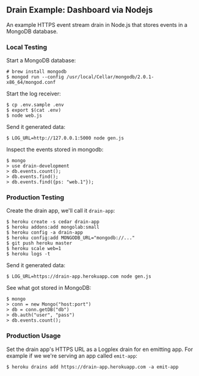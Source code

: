 ## Drain Example: Dashboard via Nodejs

An example HTTPS event stream drain in Node.js that stores events in a MongoDB database.


### Local Testing

Start a MongoDB database:

    # brew install mongodb
    $ mongod run --config /usr/local/Cellar/mongodb/2.0.1-x86_64/mongod.conf

Start the log receiver:

    $ cp .env.sample .env
    $ export $(cat .env)
    $ node web.js

Send it generated data:

    $ LOG_URL=http://127.0.0.1:5000 node gen.js

Inspect the events stored in mongodb:

    $ mongo
    > use drain-development
    > db.events.count();
    > db.events.find();
    > db.events.find({ps: "web.1"});

### Production Testing

Create the drain app, we'll call it `drain-app`:

    $ heroku create -s cedar drain-app
    $ heroku addons:add mongolab:small
    $ heroku config -a drain-app
    $ heroku config:add MONGODB_URL="mongodb://..."
    $ git push heroku master
    $ heroku scale web=1
    $ heroku logs -t

Send it generated data:

    $ LOG_URL=https://drain-app.herokuapp.com node gen.js

See what got stored in MongoDB:

    $ mongo
    > conn = new Mongo("host:port")
    > db = conn.getDB("db")
    > db.auth("user", "pass")
    > db.events.count();


### Production Usage

Set the drain app's HTTPS URL as a Logplex drain for en emitting app. For example if we we're serving an app called `emit-app`:

    $ heroku drains add https://drain-app.herokuapp.com -a emit-app
